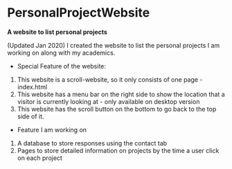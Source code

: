 # PersonalProjectWebsite
<strong>A website to list personal projects</strong>

(Updated Jan 2020)
I created the website to list the personal projects I am working on along with my academics. 

- Special Feature of the website:
1. This website is a scroll-website, so it only consists of one page - index.html
2. This website has a menu bar on the right side to show the location that a visitor is currently looking at - only available on desktop version
3. This website has the scroll button on the bottom to go back to the top side of it.

- Feature I am working on
1. A database to store responses using the contact tab
2. Pages to store detailed information on projects by the time a user click on each project
